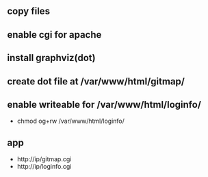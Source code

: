 

## copy files

## enable cgi for apache

## install graphviz(dot)

## create dot file at /var/www/html/gitmap/

## enable writeable for /var/www/html/loginfo/

* chmod og+rw /var/www/html/loginfo/

## app

* http://ip/gitmap.cgi
* http://ip/loginfo.cgi

